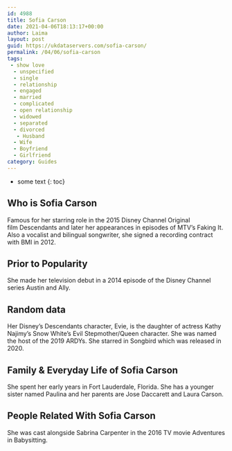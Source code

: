 ```yaml
---
id: 4988
title: Sofia Carson
date: 2021-04-06T18:13:17+00:00
author: Laima
layout: post
guid: https://ukdataservers.com/sofia-carson/
permalink: /04/06/sofia-carson
tags:
 - show love
  - unspecified
  - single
  - relationship
  - engaged
  - married
  - complicated
  - open relationship
  - widowed
  - separated
  - divorced
   - Husband
  - Wife
  - Boyfriend
  - Girlfriend
category: Guides
---
```


* some text
{: toc}


## Who is Sofia Carson
                  
                  
                  
Famous for her starring role in the 2015 Disney Channel Original film Descendants and later her appearances in episodes of MTV&#8217;s Faking It. Also a vocalist and bilingual songwriter, she signed a recording contract with BMI in 2012.
                  
              
            
              
            
                
                
                
## Prior to Popularity
                  
                  
                  
She made her television debut in a 2014 episode of the Disney Channel series Austin and Ally.
                  
              
            
              
            
                
                
                
## Random data
                  
                  
                  
Her Disney&#8217;s Descendants character, Evie, is the daughter of actress Kathy Najimy&#8217;s Snow White&#8217;s Evil Stepmother/Queen character. She was named the host of the 2019 ARDYs. She starred in Songbird which was released in 2020.
                  
              
            
              
            
                
                
                
## Family & Everyday Life of Sofia Carson
                  
                  
                  
She spent her early years in Fort Lauderdale, Florida. She has a younger sister named Paulina and her parents are Jose Daccarett and Laura Carson.
                  
              
            
              
            
                
                
                
## People Related With Sofia Carson
                  
                  
                  
She was cast alongside Sabrina Carpenter in the 2016 TV movie Adventures in Babysitting. 
                  
              
            
              
            
                
              
            
              
              
            
            
              
            
          
          
          